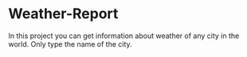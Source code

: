 # Weather-Report
In this project you can get information about weather of any city in the world. Only type the name of the city.
